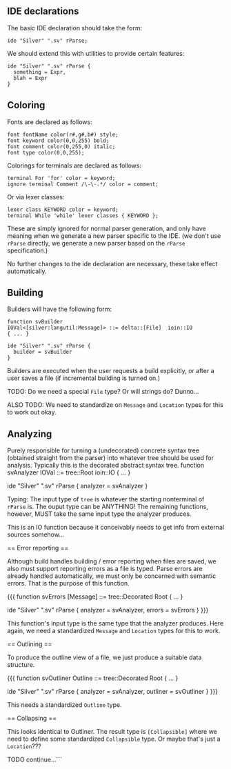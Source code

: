 ## IDE declarations ##

The basic IDE declaration should take the form:

```
ide "Silver" ".sv" rParse;
```

We should extend this with utilities to provide certain features:

```
ide "Silver" ".sv" rParse {
  something = Expr,
  blah = Expr
}
```

## Coloring ##

Fonts are declared as follows:

```
font fontName color(r#,g#,b#) style;
font keyword color(0,0,255) bold;
font comment color(0,255,0) italic;
font type color(0,0,255);
```

Colorings for terminals are declared as follows:

```
terminal For 'for' color = keyword;
ignore terminal Comment /\-\-.*/ color = comment;
```

Or via lexer classes:

```
lexer class KEYWORD color = keyword;
terminal While 'while' lexer classes { KEYWORD };
```

These are simply ignored for normal parser generation, and only have meaning when we generate a new parser specific to the IDE. (we don't use `rParse` directly, we generate a new parser based on the `rParse` specification.)

No further changes to the ide declaration are necessary, these take effect automatically.

## Building ##

Builders will have the following form:

```
function svBuilder
IOVal<[silver:langutil:Message]> ::= delta::[File]  ioin::IO
{ ... }

ide "Silver" ".sv" rParse {
  builder = svBuilder
}
```

Builders are executed when the user requests a build explicitly, or after a user saves a file (if incremental building is turned on.)

TODO: Do we need a special `File` type?  Or will strings do?  Dunno...

ALSO TODO: We need to standardize on `Message` and `Location` types for this to work out okay.

## Analyzing ##

Purely responsible for turning a (undecorated) concrete syntax tree (obtained straight from the parser) into whatever tree should be used for analysis.  Typically this is the decorated abstract syntax tree.
function svAnalyzer
IOVal<Decorated Root> ::= tree::Root  ioin::IO
{ ... }

ide "Silver" ".sv" rParse {
  analyzer = svAnalyzer
}

Typing: The input type of `tree` is whatever the starting nonterminal of `rParse` is.  The ouput type can be ANYTHING!  The remaining functions, however, MUST take the same input type the analyzer produces.

This is an IO function because it conceivably needs to get info from external sources somehow...

== Error reporting ==

Although build handles building / error reporting when files are saved, we also must support reporting errors as a file is typed.  Parse errors are already handled automatically, we must only be concerned with semantic errors.  That is the purpose of this function.

{{{
function svErrors
[Message] ::= tree::Decorated Root
{ ... }

ide "Silver" ".sv" rParse {
  analyzer = svAnalyzer,
  errors = svErrors
}
}}}

This function's input type is the same type that the analyzer produces.  Here again, we need a standardized `Message` and `Location` types for this to work.

== Outlining ==

To produce the outline view of a file, we just produce a suitable data structure.

{{{
function svOutliner
Outline ::= tree::Decorated Root
{ ... }

ide "Silver" ".sv" rParse {
  analyzer = svAnalyzer,
  outliner = svOutliner
}
}}}

This needs a standardized `Outline` type.

== Collapsing ==

This looks identical to Outliner.  The result type is `[Collapsible]` where we need to define some standardized `Collapsible` type.  Or maybe that's just a `Location`???



TODO continue...```